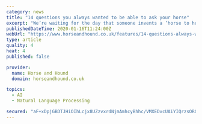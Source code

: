 ```yaml
---
category: news
title: "14 questions you always wanted to be able to ask your horse"
excerpt: "We’re waiting for the day that someone invents a ‘horse to human’ translation machine — and we know exactly what we’re going to ask. 1. Just exactly what is so scary about rustling leaves? We’ve just passed two tractors, a barking dog ..."
publishedDateTime: 2020-01-16T11:24:00Z
webUrl: "https://www.horseandhound.co.uk/features/14-questions-always-wanted-able-ask-horse-704882"
type: article
quality: 4
heat: 4
published: false

provider:
  name: Horse and Hound
  domain: horseandhound.co.uk

topics:
  - AI
  - Natural Language Processing

secured: "aF+xDpjGBDTJHiOIhLcjx8UZzvxrdNjmAmhcyBhhc/VMXEDvcUAiYIQrzsORQv3q+nLy09Unvz44sxi3a1NuVXAFoEAsM9PBuyPARH/aIE+1ozs307pX6UbDBvmjv6ewtLoCq1RGZ8SyyMztr3KWqlQmtGARFUUrJBzuVlT77efaoa7TT3xo+aXYYW0akwJU5BNc/r2glIOxDjDrGIuN1RvkiM2iJ3J2hnG48JHkJz1Whp1IA6ajts9PTNiyIfKf2EdLzZyacRQIjikbBr1mY7ioRetaK83ZWNm8cMqqqMTKCoUubfX7hFhnRSzgr+tBg5ViqIyOg69wN8Ptra8L0x/p8j/EYaCpFQVStSrhuo5YyoO+OFMR75gUq5FyVWYLbtUVRxY3WFYBATLbe8xt58cFt/FsJh0jeZ83nHD2Z7vwMHtZUO0FaUx7P/FWX5DXn2GSeaA/cFiktA0snZFViw==;z7N3f5NppXxnCTf4XmGqOA=="
---
```


